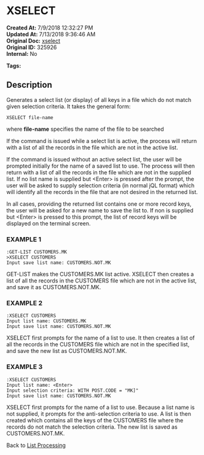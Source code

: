 # XSELECT

**Created At:** 7/9/2018 12:32:27 PM  
**Updated At:** 7/13/2018 9:36:46 AM  
**Original Doc:** [xselect](https://docs.jbase.com/47026-lists/xselect)  
**Original ID:** 325926  
**Internal:** No  

**Tags:**
<badge text='lists' vertical='middle' />

## Description 

Generates a select list (or display) of all keys in a file which do not match given selection criteria. It takes the general form:

```
XSELECT file-name
```

where **file-name** specifies the name of the file to be searched

If the command is issued while a select list is active, the process will return with a list of all the records in the file which are not in the active list.

If the command is issued without an active select list, the user will be prompted initially for the name of a saved list to use. The process will then return with a list of all the records in the file which are not in the supplied list. If no list name is supplied but &lt;Enter&gt; is pressed after the prompt, the user will be asked to supply selection criteria (in normal jQL format) which will identify all the records in the file that are not desired in the returned list.

In all cases, providing the returned list contains one or more record keys, the user will be asked for a new name to save the list to. If non is supplied but &lt;Enter&gt; is pressed to this prompt, the list of record keys will be displayed on the terminal screen.



### EXAMPLE 1

```
:GET-LIST CUSTOMERS.MK
>XSELECT CUSTOMERS
Input save list name: CUSTOMERS.NOT.MK
```

GET-LIST makes the CUSTOMERS.MK list active. XSELECT then creates a list of all the records in the CUSTOMERS file which are not in the active list, and save it as CUSTOMERS.NOT.MK.



### EXAMPLE 2

```
:XSELECT CUSTOMERS 
Input list name: CUSTOMERS.MK
Input save list name: CUSTOMERS.NOT.MK
```

XSELECT first prompts for the name of a list to use. It then creates a list of all the records in the CUSTOMERS file which are not in the specified list, and save the new list as CUSTOMERS.NOT.MK.



### EXAMPLE 3

```
:XSELECT CUSTOMERS
Input list name: <Enter>
Input selection criteria: WITH POST.CODE = "MK]"
Input save list name: CUSTOMERS.NOT.MK
```

XSELECT first prompts for the name of a list to use. Because a list name is not supplied, it prompts for the anti-selection criteria to use. A list is then created which contains all the keys of the CUSTOMERS file where the records do not match the selection criteria. The new list is saved as CUSTOMERS.NOT.MK.



Back to [List Processing](./../list-processing)
